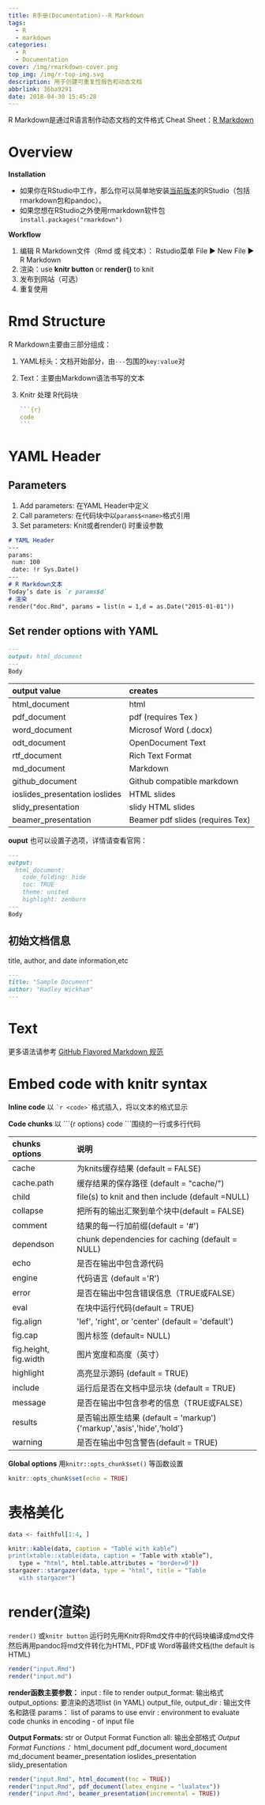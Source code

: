 ```yaml
---
title: R手册(Documentation)--R Markdown
tags:
  - R
  - markdown
categories:
  - R
  - Documentation
cover: /img/rmarkdown-cover.png
top_img: /img/r-top-img.svg
description: 用于创建可重复性报告和动态文档
abbrlink: 36ba9291
date: 2018-04-30 15:45:28
---
```


R Markdown是通过R语言制作动态文档的文件格式
 Cheat Sheet：[R Markdown](https://rstudio.com/wp-content/uploads/2015/03/rmarkdown-reference.pdf)

<!-- more -->

# Overview

**Installation**

- 如果你在RStudio中工作，那么你可以简单地安装[当前版本](http://www.rstudio.com/ide/download/preview)的RStudio（包括rmarkdown包和pandoc）。
- 如果您想在RStudio之外使用rmarkdown软件包
`install.packages("rmarkdown")`


**Workflow**

1. 编辑 R Markdown文件（Rmd 或 纯文本）：
 Rstudio菜单 File ▶ New File ▶ R Markdown
2. 渲染：use **knitr button** or **render()** to knit
3. 发布到网站（可选）
4. 重复使用

# Rmd Structure

R Markdown主要由三部分组成： 
1. YAML标头：文档开始部分，由`---`包围的`key:value`对

2. Text：主要由Markdown语法书写的文本

3. Knitr 处理 R代码块

   ~~~r
   ```{r}
   code
   ```
   ~~~

# YAML Header

## Parameters

1. Add parameters: 在YAML Header中定义
2. Call parameters: 在代码块中以`params$<name>`格式引用
3. Set parameters: Knit或者render() 时重设参数

```markdown
# YAML Header
---
params:
 num: 100
 date: !r Sys.Date()
---
# R Markdown文本
Today’s date is `r params$d`
# 渲染
render("doc.Rmd", params = list(n = 1,d = as.Date("2015-01-01"))
```

## Set render options with YAML

```markdown
---
output: html_document
---
Body
```

output value| creates
:------|:------
html_document |html
pdf_document |pdf (requires Tex )
word_document |Microsof Word (.docx)
odt_document |OpenDocument Text
rtf_document |Rich Text Format
md_document |Markdown
github_document |Github compatible markdown
ioslides_presentation ioslides |HTML slides
slidy_presentation |slidy HTML slides
beamer_presentation |Beamer pdf slides (requires Tex)

**ouput** 也可以设置子选项，详情请查看官网：
```markdown
---
output: 
  html_document:
    code_folding: hide
    toc: TRUE
    theme: united
    highlight: zenburn
---
Body
```

## 初始文档信息 

title, author, and date information,etc

```markdown
---
title: "Sample Document"
author: "Hadley Wickham"
---
```

# Text

更多语法请参考 [GitHub Flavored Markdown 规范](/posts/GitHub-Flavored-Markdown-Spec/)

# Embed code with knitr syntax

**Inline code**
以 `` `r <code>` ``格式插入，将以文本的格式显示

**Code chunks**
以 \`\`\`{r options}  code  \`\`\`围绕的一行或多行代码

chunks options	|说明
:------|:------
cache |为knits缓存结果 (default = FALSE)
cache.path |缓存结果的保存路径 (default = "cache/")
child|file(s) to knit and then include (default =NULL)
collapse| 把所有的输出汇聚到单个块中(default = FALSE)
comment|结果的每一行加前缀(default = '#')
dependson |chunk dependencies for caching (default = NULL) 
echo	|是否在输出中包含源代码
engine| 代码语言 (default ='R')
error	|是否在输出中包含错误信息（TRUE或FALSE）
eval | 在块中运行代码(default = TRUE)
fig.align | 'lef', 'right', or 'center' (default = 'default')
fig.cap |图片标签 (default= NULL)
fig.height, fig.width|图片宽度和高度（英寸）
highlight |高亮显示源码 (default = TRUE)
include | 运行后是否在文档中显示块 (default = TRUE)
message	|是否在输出中包含参考的信息（TRUE或FALSE）
results	|是否输出原生结果 (default = 'markup'){'markup','asis','hide','hold'}
warning	|是否在输出中包含警告(default = TRUE)

**Global options**
用`knitr::opts_chunk$set()` 等函数设置

```r
knitr::opts_chunk$set(echo = TRUE)
```

# 表格美化

```r
data <- faithful[1:4, ]

knitr::kable(data, caption = "Table with kable”)
print(xtable::xtable(data, caption = "Table with xtable”),
   type = "html", html.table.attributes = "border=0")) 
stargazer::stargazer(data, type = "html", title = "Table
   with stargazer")
```

# render(渲染)

`render()` 或`knitr button`
运行时先用Knitr将Rmd文件中的代码块编译成md文件
然后再用pandoc将md文件转化为HTML, PDF或 Word等最终文档(the default is HTML)

```r
render("input.Rmd")
render("input.md")
```

**render函数主要参数：**
input : file to render
output_format: 输出格式
output_options: 要渲染的选项list (in YAML)
output_file, output_dir : 输出文件名和路径
params： list of params to use
envir : environment to evaluate code chunks in
encoding - of input file

**Output Formats:** str or Output Format Function
all: 输出全部格式
*Output Format Functions：*
html_document
pdf_document
word_document
md_document
beamer_presentation
ioslides_presentation
slidy_presentation

```r
render("input.Rmd", html_document(toc = TRUE))
render("input.Rmd", pdf_document(latex_engine = "lualatex"))
render("input.Rmd", beamer_presentation(incremental = TRUE))
```
